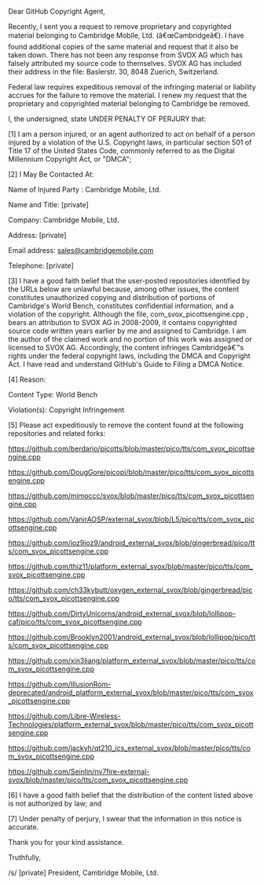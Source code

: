 Dear GitHub Copyright Agent,

Recently, I sent you a request to remove proprietary and copyrighted material belonging to Cambridge Mobile, Ltd. (â€œCambridgeâ€). I have found additional copies of the same material and request that it also be taken down. There has not been any response from SVOX AG which has falsely attributed my source code to themselves. SVOX AG has included their address in the file: Baslerstr. 30, 8048 Zuerich, Switzerland.

Federal law requires expeditious removal of the infringing material or liability accrues for the failure to remove the material. I renew my request that the proprietary and copyrighted material belonging to Cambridge be removed.

I, the undersigned, state UNDER PENALTY OF PERJURY that:

[1] I am a person injured, or an agent authorized to act on behalf of a person injured by a violation of the U.S. Copyright laws, in particular section 501 of Title 17 of the United States Code, commonly referred to as the Digital Millennium Copyright Act, or "DMCA";

[2] I May Be Contacted At:

Name of Injured Party : Cambridge Mobile, Ltd.

Name and Title: [private]

Company: Cambridge Mobile, Ltd.

Address: [private]

Email address: sales@cambridgemobile.com

Telephone: [private]

[3] I have a good faith belief that the user-posted repositories identified by the URLs below are unlawful because, among other issues, the content constitutes unauthorized copying and distribution of portions of Cambridge's World Bench, constitutes confidential information, and a violation of the copyright. Although the file, com_svox_picottsengine.cpp , bears an attribution to SVOX AG in 2008-2009, it contains copyrighted source code written years earlier by me and assigned to Cambridge. I am the author of the claimed work and no portion of this work was assigned or licensed to SVOX AG. Accordingly, the content infringes Cambridgeâ€™s rights under the federal copyright laws, including the DMCA and Copyright Act. I have read and understand GitHub's Guide to Filing a DMCA Notice.

[4] Reason:

Content Type: World Bench

Violation(s): Copyright Infringement

[5] Please act expeditiously to remove the content found at the following repositories and related forks:

https://github.com/berdario/picotts/blob/master/pico/tts/com_svox_picottsengine.cpp

https://github.com/DougGore/picopi/blob/master/pico/tts/com_svox_picottsengine.cpp

https://github.com/mimoccc/svox/blob/master/pico/tts/com_svox_picottsengine.cpp

https://github.com/VanirAOSP/external_svox/blob/L5/pico/tts/com_svox_picottsengine.cpp

https://github.com/ioz9ioz9/android_external_svox/blob/gingerbread/pico/tts/com_svox_picottsengine.cpp

https://github.com/thiz11/platform_external_svox/blob/master/pico/tts/com_svox_picottsengine.cpp

https://github.com/ch33kybutt/oxygen_external_svox/blob/gingerbread/pico/tts/com_svox_picottsengine.cpp

https://github.com/DirtyUnicorns/android_external_svox/blob/lollipop-caf/pico/tts/com_svox_picottsengine.cpp

https://github.com/Brooklyn2001/android_external_svox/blob/lollipop/pico/tts/com_svox_picottsengine.cpp

https://github.com/xin3liang/platform_external_svox/blob/master/pico/tts/com_svox_picottsengine.cpp

https://github.com/IllusionRom-deprecated/android_platform_external_svox/blob/master/pico/tts/com_svox_picottsengine.cpp

https://github.com/Libre-Wireless-Technologies/platform_external_svox/blob/master/pico/tts/com_svox_picottsengine.cpp

https://github.com/jackyh/qt210_ics_external_svox/blob/master/pico/tts/com_svox_picottsengine.cpp

https://github.com/Seinlin/nv7fire-external-svox/blob/master/pico/tts/com_svox_picottsengine.cpp

[6] I have a good faith belief that the distribution of the content listed above is not authorized by law; and

[7] Under penalty of perjury, I swear that the information in this notice is accurate.

Thank you for your kind assistance.

Truthfully,

/s/ [private] President, Cambridge Mobile, Ltd.

